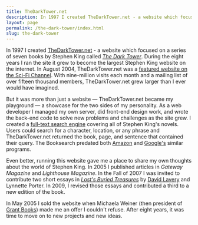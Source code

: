 ```yaml
---
title: TheDarkTower.net
description: In 1997 I created TheDarkTower.net - a website which focused on a series of seven books by Stephen King. During the eight years I ran the site it grew to become the largest Stephen King website on the internet.
layout: page
permalink: /the-dark-tower/index.html
slug: the-dark-tower
---
```

In 1997 I created
[TheDarkTower.net](http://web.archive.org/web/20050406010153/http://www.thedarktower.net/) - a website which focused on a
series of seven books by Stephen King called _[The Dark Tower](http://bit.ly/11mmMm8)_. During the eight years I ran the site
it grew to become the largest Stephen King website on the internet. In August 2004, TheDarkTower.net was a [featured website on the Sci-Fi Channel](http://www.scifi.com/sfw/issue381/site.html).
With nine-million visits each month and a mailing list of over fifteen
thousand members, TheDarkTower.net grew larger than I ever would have
imagined.

But it was more than just a website &mdash; TheDarkTower.net became my
playground &mdash; a showcase for the two sides of my personality. As a web
developer I managed my own server, did front-end design work, and wrote the
back-end code to solve new problems and challenges as the site grew. I created
a [full-text search engine](http://web.archive.org/web/20040610010406/http://thedarktower.net/booksearch/index.php) covering
all of Stephen King's novels. Users could search for a character, location, or
any phrase and TheDarkTower.net returned the book, page, and sentence that
contained their query. The Booksearch predated both
[Amazon](http://www.amazon.com/exec/obidos/tg/browse/-/10197021/103-5911497-7426258)
and [Google's](http://books.google.com/) similar programs.

Even better, running this website gave me a place to share my own thoughts
about the world of Stephen King. In 2005 I published articles in _Gateway Magazine_
and _Lighthouse Magazine_. In the Fall of 2007 I was invited to contribute two short
essays in _[Lost's Buried Treasures](http://www.amazon.com/Buried-Treasures-Lynnette-Porter-Hillary/dp/1402210310)_ by [David Lavery](http://davidlavery.net) and Lynnette Porter. In 2009, I revised those essays and contributed a third to a new edition of the book.

In May 2005 I sold the website when Michaela Weiner (then president of [Grant Books](https://secure.grantbooks.com/))
made me an offer I couldn't refuse. After eight years, it was time to move on to new projects and new ideas.
